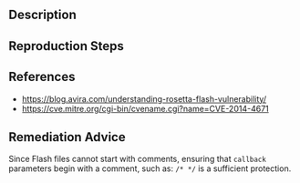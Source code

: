 ## Description


## Reproduction Steps


## References

- https://blog.avira.com/understanding-rosetta-flash-vulnerability/
- https://cve.mitre.org/cgi-bin/cvename.cgi?name=CVE-2014-4671


## Remediation Advice

Since Flash files cannot start with comments, ensuring that `callback` parameters begin with a comment, such as: `/* */` is a sufficient protection.
